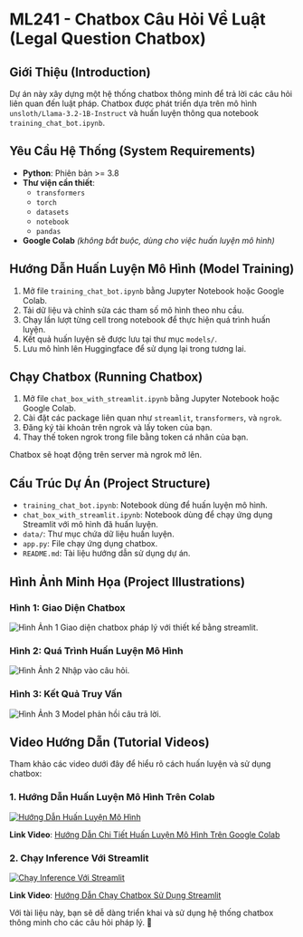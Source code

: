 # ML241 - Chatbox Câu Hỏi Về Luật (Legal Question Chatbox)

## Giới Thiệu (Introduction)
Dự án này xây dựng một hệ thống chatbox thông minh để trả lời các câu hỏi liên quan đến luật pháp. Chatbox được phát triển dựa trên mô hình `unsloth/Llama-3.2-1B-Instruct` và huấn luyện thông qua notebook `training_chat_bot.ipynb`.


## Yêu Cầu Hệ Thống (System Requirements)
* **Python**: Phiên bản >= 3.8
* **Thư viện cần thiết**:
   * `transformers`
   * `torch`
   * `datasets`
   * `notebook`
   * `pandas`
* **Google Colab** *(không bắt buộc, dùng cho việc huấn luyện mô hình)*

## Hướng Dẫn Huấn Luyện Mô Hình (Model Training)
1. Mở file `training_chat_bot.ipynb` bằng Jupyter Notebook hoặc Google Colab.
2. Tải dữ liệu và chỉnh sửa các tham số mô hình theo nhu cầu.
3. Chạy lần lượt từng cell trong notebook để thực hiện quá trình huấn luyện.
4. Kết quả huấn luyện sẽ được lưu tại thư mục `models/`.
5. Lưu mô hình lên Huggingface để sử dụng lại trong tương lai.

## Chạy Chatbox (Running Chatbox)
1. Mở file `chat_box_with_streamlit.ipynb` bằng Jupyter Notebook hoặc Google Colab.
2. Cài đặt các package liên quan như `streamlit`, `transformers`, và `ngrok`.
3. Đăng ký tài khoản trên ngrok và lấy token của bạn.
4. Thay thế token ngrok trong file bằng token cá nhân của bạn.

Chatbox sẽ hoạt động trên server mà ngrok mở lên.

## Cấu Trúc Dự Án (Project Structure)
* `training_chat_bot.ipynb`: Notebook dùng để huấn luyện mô hình.
* `chat_box_with_streamlit.ipynb`: Notebook dùng để chạy ứng dụng Streamlit với mô hình đã huấn luyện.
* `data/`: Thư mục chứa dữ liệu huấn luyện.
* `app.py`: File chạy ứng dụng chatbox.
* `README.md`: Tài liệu hướng dẫn sử dụng dự án.

## Hình Ảnh Minh Họa (Project Illustrations)

### Hình 1: Giao Diện Chatbox
![Hình Ảnh 1](ML241/N01/img/1.jpg)
Giao diện chatbox pháp lý với thiết kế bằng streamlit.

### Hình 2: Quá Trình Huấn Luyện Mô Hình
![Hình Ảnh 2](ML241/N01/img/2.jpg)
Nhập vào câu hỏi.
### Hình 3: Kết Quả Truy Vấn
![Hình Ảnh 3](ML241/N01/img/3.jpg)
Model phản hồi câu trả lời.

## Video Hướng Dẫn (Tutorial Videos)
Tham khảo các video dưới đây để hiểu rõ cách huấn luyện và sử dụng chatbox:

### 1. Hướng Dẫn Huấn Luyện Mô Hình Trên Colab
[![Hướng Dẫn Huấn Luyện Mô Hình](https://img.youtube.com/vi/VLAtu-ziW3U/0.jpg)](https://www.youtube.com/watch?v=VLAtu-ziW3U)

**Link Video**: [Hướng Dẫn Chi Tiết Huấn Luyện Mô Hình Trên Google Colab](https://www.youtube.com/watch?v=VLAtu-ziW3U)

### 2. Chạy Inference Với Streamlit
[![Chạy Inference Với Streamlit](https://img.youtube.com/vi/Oi0BLE57QHY/0.jpg)](https://youtu.be/Oi0BLE57QHY)

**Link Video**: [Hướng Dẫn Chạy Chatbox Sử Dụng Streamlit](https://youtu.be/Oi0BLE57QHY)

Với tài liệu này, bạn sẽ dễ dàng triển khai và sử dụng hệ thống chatbox thông minh cho các câu hỏi pháp lý. 🚀

